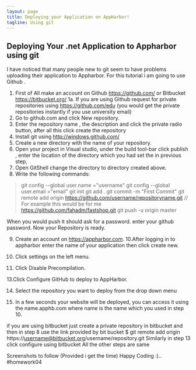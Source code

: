 ```yaml
---
layout: page
title: Deploying your Application on AppHarbor!
tagline: Using git
---
```


## Deploying Your .net Application to Appharbor using git

I have noticed that many people new to git seem to have problems uploading their application to Appharbor.
For this tutorial i am going to use Github .

1. First of All make an account on Github https://github.com/ or Bitbucket https://bitbucket.org/
1a. If you are using Github request for private repositories using https://github.com/edu (you would get the private repositories instantly if you use university email)
2. Go to github.com and click New repository.
3. Enter the repository name , the description and click the private radio button, after all this click create the repository
4. Install git using http://windows.github.com/
5. Create a new directory with the name of your repository.
6. Open your project in Visual studio, under the build tool-bar click publish , enter the location of the directory which you had set the in previous step,
7. Open GitShell change the directory to directory created above.
8. Write the following commands:


> git config --global user.name ="username"
> git config --global user.email ="email"
> git init
> git add .
> git commit -m "First Commit"
> git remote add origin https://github.com/username/repositoryname.git
// For example this would be for me https://github.com/fahadm/fastshop.git
> git push -u origin master



When you would push it should ask for a password. enter your github password.
Now your Repository is ready. 

9. Create an account on https://appharbor.com.
10.After logging in to appharbor enter the name of your application then click create new.
11. Click settings on the left menu.

12. Click Disable Precompilation.

13.Click Configure GitHub to deploy to AppHarbor.

14. Select the repository you want to deploy from the drop down menu

15. In a few seconds your website will be deployed, you can access it using the name.apphb.com where name is the name which you used in step 10.


if you are using bitbucket just create a private repository in bitbucket and then in step 8 use the link provided by bit bucket 
$ git remote add origin https://username@bitbucket.org/username/repository.git 
Similarly in step 13 click configure using bitbucket
All the other steps are same

Screenshots to follow (Provided i get the time)
Happy Coding :).. 
#homework04

